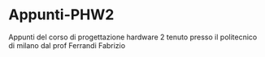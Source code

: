 Appunti-PHW2
============

Appunti del corso di progettazione hardware 2 tenuto presso il politecnico di milano dal prof Ferrandi Fabrizio
